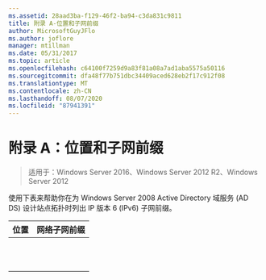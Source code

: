 ```yaml
---
ms.assetid: 28aad3ba-f129-46f2-ba94-c3da831c9811
title: 附录 A-位置和子网前缀
author: MicrosoftGuyJFlo
ms.author: joflore
manager: mtillman
ms.date: 05/31/2017
ms.topic: article
ms.openlocfilehash: c64100f7259d9a83f81a08a7ad1aba5575a50116
ms.sourcegitcommit: dfa48f77b751dbc34409aced628eb2f17c912f08
ms.translationtype: MT
ms.contentlocale: zh-CN
ms.lasthandoff: 08/07/2020
ms.locfileid: "87941391"
---
```

# <a name="appendix-a-locations-and-subnet-prefixes"></a>附录 A：位置和子网前缀

>适用于：Windows Server 2016、Windows Server 2012 R2、Windows Server 2012

使用下表来帮助你在为 Windows Server 2008 Active Directory 域服务 (AD DS) 设计站点拓扑时列出 IP 版本 6 (IPv6) 子网前缀。

|位置|网络子网前缀|
|------------|-------------------------|
|||
|||
|||
|||
|||
|||
|||
|||
|||
|||
|||



